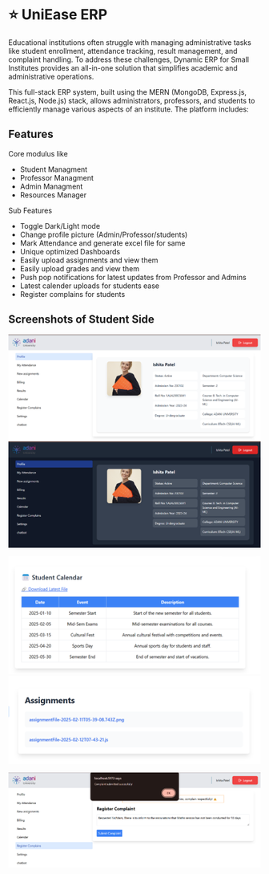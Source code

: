 
# ⭐ UniEase ERP

Educational institutions often struggle with managing administrative tasks like student enrollment, attendance tracking, result management, and complaint handling. To address these challenges, Dynamic ERP for Small Institutes provides an all-in-one solution that simplifies academic and administrative operations.

This full-stack ERP system, built using the MERN (MongoDB, Express.js, React.js, Node.js) stack, allows administrators, professors, and students to efficiently manage various aspects of an institute. The platform includes:



## Features

Core modulus like 
- Student Managment
- Professor Managment
- Admin Managment
- Resources Manager

Sub Features
- Toggle Dark/Light mode
- Change profile picture (Admin/Professor/students)
- Mark Attendance and generate excel file for same
- Unique optimized Dashboards
- Easily upload assignments and view them
- Easily upload grades and view them
- Push pop notifications for latest updates from Professor and Admins
- Latest calender uploads for students ease
- Register complains for students



## Screenshots of Student Side

![App Screenshot](https://github.com/P47Parzival/Adani-University-Management-App/blob/main/frontend/Screenshots/Screenshot%202025-02-18%20222600.png?raw=true)
![App Screenshot](https://github.com/P47Parzival/Adani-University-Management-App/blob/main/frontend/Screenshots/Screenshot%202025-02-18%20222541.png?raw=true)

![App Screenshot](https://github.com/P47Parzival/Adani-University-Management-App/blob/main/frontend/Screenshots/Screenshot%202025-02-18%20222751.png?raw=true)
![App Screenshot](https://github.com/P47Parzival/Adani-University-Management-App/blob/main/frontend/Screenshots/Screenshot%202025-02-18%20222734.png?raw=true)

![App Screenshot](https://github.com/P47Parzival/Adani-University-Management-App/blob/main/frontend/Screenshots/Screenshot%202025-02-18%20223033.png?raw=true)

